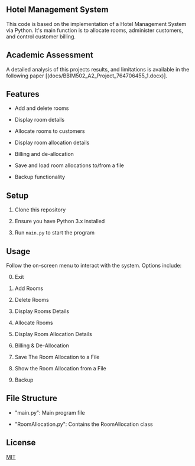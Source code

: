 ## Hotel Management System
 
This code is based on the implementation of a Hotel Management System via Python. It's main function is to allocate rooms, administer customers, and control customer billing.
 
## Academic Assessment  

A detailed analysis of this projects results, and limitations is available in the following paper [(docs/BBIM502_A2_Project_764706455_1.docx)].  
 
## Features
 
- Add and delete rooms

- Display room details

- Allocate rooms to customers

- Display room allocation details

- Billing and de-allocation

- Save and load room allocations to/from a file

- Backup functionality
 
## Setup
 
1. Clone this repository

2. Ensure you have Python 3.x installed

3. Run `main.py` to start the program
 
## Usage
 
Follow the on-screen menu to interact with the system. Options include:
 
0. Exit

1. Add Rooms

2. Delete Rooms

3. Display Rooms Details

4. Allocate Rooms

5. Display Room Allocation Details

6. Billing & De-Allocation

7. Save The Room Allocation to a File

8. Show the Room Allocation from a File

9. Backup
 
## File Structure
 
- "main.py": Main program file

- "RoomAllocation.py": Contains the RoomAllocation class
  
## License
 
[MIT](https://choosealicense.com/licenses/mit/)
 
